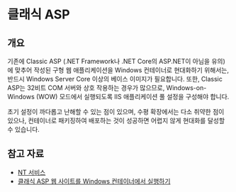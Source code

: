 # 클래식 ASP

## 개요

기존에 Classic ASP (.NET Framework나 .NET Core의 ASP.NET이 아님을 유의)에 맞추어 작성된 구형 웹 애플리케이션을 Windows 컨테이너로 현대화하기 위해서는, 반드시 Windows Server Core 이상의 베이스 이미지가 필요합니다. 또한, Classic ASP는 32비트 COM 서버와 상호 작용하는 경우가 많으므로, Windows-on-Windows (WOW) 모드에서 실행되도록 IIS 애플리케이션 풀 설정을 구성해야 합니다.

초기 설정이 까다롭고 난해할 수 있는 점이 있으며, 수평 확장에서는 다소 취약한 점이 있으나, 컨테이너로 패키징하여 배포하는 것이 성공하면 어렵지 않게 현대화를 달성할 수 있습니다.

## 참고 자료

- [NT 서비스](../04-nt-services/index.md)
- [클래식 ASP 웹 사이트를 Windows 컨테이너에서 실행하기](https://www.phillipsj.net/posts/running-asp-classic-in-a-windows-container/)

